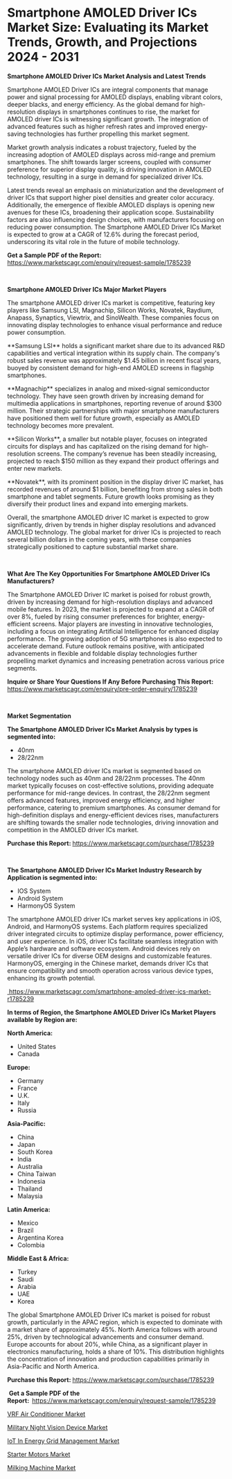 <p><h1>Smartphone AMOLED Driver ICs Market Size: Evaluating its Market Trends, Growth, and Projections 2024 - 2031</h1></p><p><strong>Smartphone AMOLED Driver ICs Market Analysis and Latest Trends</strong></p>
<p><p>Smartphone AMOLED Driver ICs are integral components that manage power and signal processing for AMOLED displays, enabling vibrant colors, deeper blacks, and energy efficiency. As the global demand for high-resolution displays in smartphones continues to rise, the market for AMOLED driver ICs is witnessing significant growth. The integration of advanced features such as higher refresh rates and improved energy-saving technologies has further propelling this market segment.</p><p>Market growth analysis indicates a robust trajectory, fueled by the increasing adoption of AMOLED displays across mid-range and premium smartphones. The shift towards larger screens, coupled with consumer preference for superior display quality, is driving innovation in AMOLED technology, resulting in a surge in demand for specialized driver ICs.</p><p>Latest trends reveal an emphasis on miniaturization and the development of driver ICs that support higher pixel densities and greater color accuracy. Additionally, the emergence of flexible AMOLED displays is opening new avenues for these ICs, broadening their application scope. Sustainability factors are also influencing design choices, with manufacturers focusing on reducing power consumption. The Smartphone AMOLED Driver ICs Market is expected to grow at a CAGR of 12.6% during the forecast period, underscoring its vital role in the future of mobile technology.</p></p>
<p><strong>Get a Sample PDF of the Report:&nbsp;</strong> <a href="https://www.marketscagr.com/enquiry/request-sample/1785239?utm_campaign=1166&utm_medium=2&utm_source=Github&utm_content=ia&utm_term=18122024&utm_id=smartphone-amoled-driver-ics">https://www.marketscagr.com/enquiry/request-sample/1785239</a></p>
<p>&nbsp;</p>
<p><strong>Smartphone AMOLED Driver ICs Major Market Players</strong></p>
<p><p>The smartphone AMOLED driver ICs market is competitive, featuring key players like Samsung LSI, Magnachip, Silicon Works, Novatek, Raydium, Anapass, Synaptics, Viewtrix, and SinoWealth. These companies focus on innovating display technologies to enhance visual performance and reduce power consumption.</p><p>**Samsung LSI** holds a significant market share due to its advanced R&D capabilities and vertical integration within its supply chain. The company's robust sales revenue was approximately $1.45 billion in recent fiscal years, buoyed by consistent demand for high-end AMOLED screens in flagship smartphones.</p><p>**Magnachip** specializes in analog and mixed-signal semiconductor technology. They have seen growth driven by increasing demand for multimedia applications in smartphones, reporting revenue of around $300 million. Their strategic partnerships with major smartphone manufacturers have positioned them well for future growth, especially as AMOLED technology becomes more prevalent.</p><p>**Silicon Works**, a smaller but notable player, focuses on integrated circuits for displays and has capitalized on the rising demand for high-resolution screens. The company’s revenue has been steadily increasing, projected to reach $150 million as they expand their product offerings and enter new markets.</p><p>**Novatek**, with its prominent position in the display driver IC market, has recorded revenues of around $1 billion, benefiting from strong sales in both smartphone and tablet segments. Future growth looks promising as they diversify their product lines and expand into emerging markets.</p><p>Overall, the smartphone AMOLED driver IC market is expected to grow significantly, driven by trends in higher display resolutions and advanced AMOLED technology. The global market for driver ICs is projected to reach several billion dollars in the coming years, with these companies strategically positioned to capture substantial market share.</p></p>
<p>&nbsp;</p>
<p><strong>What Are The Key Opportunities For Smartphone AMOLED Driver ICs Manufacturers?</strong></p>
<p><p>The Smartphone AMOLED Driver IC market is poised for robust growth, driven by increasing demand for high-resolution displays and advanced mobile features. In 2023, the market is projected to expand at a CAGR of over 8%, fueled by rising consumer preferences for brighter, energy-efficient screens. Major players are investing in innovative technologies, including a focus on integrating Artificial Intelligence for enhanced display performance. The growing adoption of 5G smartphones is also expected to accelerate demand. Future outlook remains positive, with anticipated advancements in flexible and foldable display technologies further propelling market dynamics and increasing penetration across various price segments.</p></p>
<p><strong>Inquire or Share Your Questions If Any Before Purchasing This Report:</strong> <a href="https://www.marketscagr.com/enquiry/pre-order-enquiry/1785239?utm_campaign=1166&utm_medium=2&utm_source=Github&utm_content=ia&utm_term=18122024&utm_id=smartphone-amoled-driver-ics">https://www.marketscagr.com/enquiry/pre-order-enquiry/1785239</a></p>
<p>&nbsp;</p>
<p><strong>Market Segmentation</strong></p>
<p><strong>The Smartphone AMOLED Driver ICs Market Analysis by types is segmented into:</strong></p>
<p><ul><li>40nm</li><li>28/22nm</li></ul></p>
<p><p>The smartphone AMOLED driver ICs market is segmented based on technology nodes such as 40nm and 28/22nm processes. The 40nm market typically focuses on cost-effective solutions, providing adequate performance for mid-range devices. In contrast, the 28/22nm segment offers advanced features, improved energy efficiency, and higher performance, catering to premium smartphones. As consumer demand for high-definition displays and energy-efficient devices rises, manufacturers are shifting towards the smaller node technologies, driving innovation and competition in the AMOLED driver ICs market.</p></p>
<p><strong>Purchase this Report:&nbsp;</strong><a href="https://www.marketscagr.com/purchase/1785239?utm_campaign=1166&utm_medium=2&utm_source=Github&utm_content=ia&utm_term=18122024&utm_id=smartphone-amoled-driver-ics">https://www.marketscagr.com/purchase/1785239</a></p>
<p>&nbsp;</p>
<p><strong>The Smartphone AMOLED Driver ICs Market Industry Research by Application is segmented into:</strong></p>
<p><ul><li>IOS System</li><li>Android System</li><li>HarmonyOS System</li></ul></p>
<p><p>The smartphone AMOLED driver ICs market serves key applications in iOS, Android, and HarmonyOS systems. Each platform requires specialized driver integrated circuits to optimize display performance, power efficiency, and user experience. In iOS, driver ICs facilitate seamless integration with Apple’s hardware and software ecosystem. Android devices rely on versatile driver ICs for diverse OEM designs and customizable features. HarmonyOS, emerging in the Chinese market, demands driver ICs that ensure compatibility and smooth operation across various device types, enhancing its growth potential.</p></p>
<p><a href="https://www.marketscagr.com/smartphone-amoled-driver-ics-market-r1785239?utm_campaign=1166&utm_medium=2&utm_source=Github&utm_content=ia&utm_term=18122024&utm_id=smartphone-amoled-driver-ics">&nbsp;https://www.marketscagr.com/smartphone-amoled-driver-ics-market-r1785239</a></p>
<p><strong>In terms of Region, the Smartphone AMOLED Driver ICs Market Players available by Region are:</strong></p>
<p>
    <p> <strong> North America: </strong>
        <ul>
            <li>United States</li>
            <li>Canada</li>
        </ul>
        </p> 
    <p> <strong> Europe: </strong>
        <ul>
            <li>Germany</li>
            <li>France</li>
            <li>U.K.</li>
            <li>Italy</li>
            <li>Russia</li>
        </ul>
        </p> 
    <p> <strong> Asia-Pacific: </strong>
        <ul>
            <li>China</li>
            <li>Japan</li>
            <li>South Korea</li>
            <li>India</li>
            <li>Australia</li>
            <li>China Taiwan</li>
            <li>Indonesia</li>
            <li>Thailand</li>
            <li>Malaysia</li>
        </ul>
        </p> 
    <p> <strong> Latin America: </strong>
        <ul>
            <li>Mexico</li>
            <li>Brazil</li>
            <li>Argentina Korea</li>
            <li>Colombia</li>
        </ul>
        </p> 
    <p> <strong> Middle East & Africa: </strong>
        <ul>
            <li>Turkey</li>
            <li>Saudi</li>
            <li>Arabia</li>
            <li>UAE</li>
            <li>Korea</li>
        </ul>
    </p>
    </p>
<p><p>The global Smartphone AMOLED Driver ICs market is poised for robust growth, particularly in the APAC region, which is expected to dominate with a market share of approximately 45%. North America follows with around 25%, driven by technological advancements and consumer demand. Europe accounts for about 20%, while China, as a significant player in electronics manufacturing, holds a share of 10%. This distribution highlights the concentration of innovation and production capabilities primarily in Asia-Pacific and North America.</p></p>
<p><strong>Purchase this Report: </strong><a href="https://www.marketscagr.com/purchase/1785239?utm_campaign=1166&utm_medium=2&utm_source=Github&utm_content=ia&utm_term=18122024&utm_id=smartphone-amoled-driver-ics">https://www.marketscagr.com/purchase/1785239</a></p>
<p>&nbsp;<strong>Get a Sample PDF of the Report:&nbsp;&nbsp;</strong><a href="https://www.marketscagr.com/enquiry/request-sample/1785239?utm_campaign=1166&utm_medium=2&utm_source=Github&utm_content=ia&utm_term=18122024&utm_id=smartphone-amoled-driver-ics">https://www.marketscagr.com/enquiry/request-sample/1785239</a></p>
<p><strong></strong></p>
<p><p><a href="https://www.linkedin.com/pulse/vrf-air-conditioner-market-size-growth-drivers-global-revenue-iylhc?utm_campaign=1166&utm_medium=2&utm_source=Github&utm_content=ia&utm_term=18122024&utm_id=smartphone-amoled-driver-ics">VRF Air Conditioner Market</a></p><p><a href="https://www.linkedin.com/pulse/military-night-vision-device-market-analysis-product-rbh4e?utm_campaign=1166&utm_medium=2&utm_source=Github&utm_content=ia&utm_term=18122024&utm_id=smartphone-amoled-driver-ics">Military Night Vision Device Market</a></p><p><a href="https://www.linkedin.com/pulse/iot-energy-grid-management-market-forecast-highlights-2024-k3tye?utm_campaign=1166&utm_medium=2&utm_source=Github&utm_content=ia&utm_term=18122024&utm_id=smartphone-amoled-driver-ics">IoT In Energy Grid Management Market</a></p><p><a href="https://www.linkedin.com/pulse/starter-motors-market-analysis-growth-forecast-144-cagr-ypepe?utm_campaign=1166&utm_medium=2&utm_source=Github&utm_content=ia&utm_term=18122024&utm_id=smartphone-amoled-driver-ics">Starter Motors Market</a></p><p><a href="https://www.linkedin.com/pulse/milking-machine-market-analysis-report-offers-forecast-trends-uypqe?utm_campaign=1166&utm_medium=2&utm_source=Github&utm_content=ia&utm_term=18122024&utm_id=smartphone-amoled-driver-ics">Milking Machine Market</a></p></p>